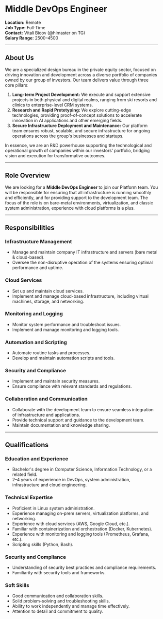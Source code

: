 # Middle DevOps Engineer

**Location:** Remote   
**Job Type:** Full-Time   
**Contact:** Vitali Bicov (@himaster on TG)   
**Salary Range:** $2500–$4500

---

## About Us  

We are a specialized design bureau in the private equity sector, focused on driving innovation and development across a diverse portfolio of companies owned by our group of investors. Our team delivers value through three core pillars:  

1. **Long-term Project Development:** We execute and support extensive projects in both physical and digital realms, ranging from ski resorts and clinics to enterprise-level CRM systems.  
2. **Research and Rapid Prototyping:** We explore cutting-edge technologies, providing proof-of-concept solutions to accelerate innovation in AI applications and other emerging fields.  
3. **Secure Infrastructure Deployment and Maintenance:** Our platform team ensures robust, scalable, and secure infrastructure for ongoing operations across the group's businesses and startups.  

In essence, we are an R&D powerhouse supporting the technological and operational growth of companies within our investors' portfolio, bridging vision and execution for transformative outcomes.  

---

## Role Overview  

We are looking for a **Middle DevOps Engineer** to join our Platform team. You will be responsible for ensuring that all infrastructure is running smoothly and efficiently, and for providing support to the development team. The focus of the role is on bare-metal environments, virtualization, and classic system administration, experience with cloud platforms is a plus.

---

## Responsibilities  

### Infrastructure Management  

- Manage and maintain company IT infrastructure and servers (bare metal & cloud-based).  
- Oversee the non-disruptive operation of the systems ensuring optimal performance and uptime.  

### Cloud Services  

- Set up and maintain cloud services.  
- Implement and manage cloud-based infrastructure, including virtual machines, storage, and networking.  

### Monitoring and Logging  

- Monitor system performance and troubleshoot issues.  
- Implement and manage monitoring and logging tools.  

### Automation and Scripting  

- Automate routine tasks and processes.  
- Develop and maintain automation scripts and tools.  

### Security and Compliance  

- Implement and maintain security measures.  
- Ensure compliance with relevant standards and regulations.  

### Collaboration and Communication  

- Collaborate with the development team to ensure seamless integration of infrastructure and applications.  
- Provide technical support and guidance to the development team.  
- Maintain documentation and knowledge sharing.  

---

## Qualifications  

### Education and Experience  

- Bachelor's degree in Computer Science, Information Technology, or a related field.  
- 2–4 years of experience in DevOps, system administration, infrastructure and cloud engineering.  

### Technical Expertise  

- Proficient in Linux system administration.
- Experience managing on-prem servers, virtualization platforms, and networking.
- Experience with cloud services (AWS, Google Cloud, etc.).
- Familiar with containerization and orchestration (Docker, Kubernetes).
- Experience with monitoring and logging tools (Prometheus, Grafana, etc.).
- Scripting skills (Python, Bash).  

### Security and Compliance

- Understanding of security best practices and compliance requirements.  
- Familiarity with security tools and frameworks.  

### Soft Skills  

- Good communication and collaboration skills.  
- Solid problem-solving and troubleshooting skills.  
- Ability to work independently and manage time effectively.  
- Attention to detail and commitment to quality.  
